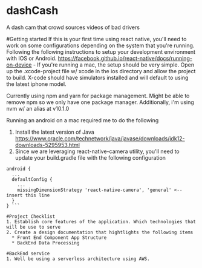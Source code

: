 # dashCash
A dash cam that crowd sources videos of bad drivers

#Getting started
If this is your first time using react native, you'll need to work on some configurations depending on the system that you're running. Following the following instructions to setup your development environment with IOS or Android. https://facebook.github.io/react-native/docs/running-on-device
    - If you're running a mac, the setup should be very simple. Open up the .xcode-project file w/ xcode in the ios directory and allow the project to build. X-code should have simulators installed and will default to using the latest iphone model. 

Currently using npm and yarn for package management. Might be able to remove npm so we only have one package manager. Additionally, i'm using nvm w/ an alias at v10.1.0

Running an android on a mac required me to do the following 
1. Install the latest version of Java https://www.oracle.com/technetwork/java/javase/downloads/jdk12-downloads-5295953.html
2. Since we are leveraging react-native-camera utility, you'll need to update your build.gradle file with the following configuration

```
android {
  ...
  defaultConfig {
    ...
    missingDimensionStrategy 'react-native-camera', 'general' <-- insert this line
  }
} ```

#Project Checklist
1. Establish core features of the application. Which technologies that will be use to serve 
2. Create a design documentation that hightlights the following items
  * Front End Component App Structure 
  * BackEnd Data Processing 

#BackEnd service
1. Well be using a serverless architecture using AWS.

